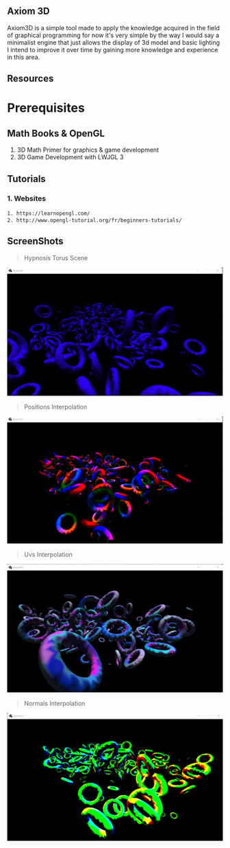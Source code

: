 ## Axiom 3D
Axiom3D is a simple tool made to apply the knowledge acquired in the field of graphical programming
for now it's very simple by the way I would say a minimalist engine that just allows the display of 3d model and basic lighting I intend to improve it over time by gaining more knowledge and experience in this area.

## Resources 

# Prerequisites

## Math Books & OpenGL

1. 3D Math Primer for graphics & game development
2. 3D Game Development with LWJGL 3

## Tutorials

### 1. Websites

    1. https://learnopengl.com/
    2. http://www.opengl-tutorial.org/fr/beginners-tutorials/

## ScreenShots

> Hypnosis Torus Scene

![img.png](img.png)

> Positions Interpolation 

![img_1.png](img_1.png)

> Uvs Interpolation

![img_2.png](img_2.png)

> Normals Interpolation

![img_3.png](img_3.png)